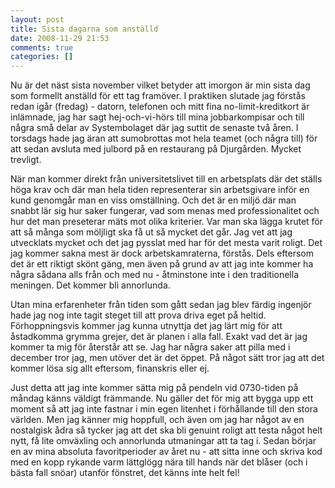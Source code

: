 ```yaml
---
layout: post
title: Sista dagarna som anställd
date: 2008-11-29 21:53
comments: true
categories: []
---
```

Nu är det näst sista november vilket betyder att imorgon är min sista dag som formellt anställd för ett tag framöver. I praktiken slutade jag förstås redan igår (fredag) - datorn, telefonen och mitt fina no-limit-kreditkort är inlämnade, jag har sagt hej-och-vi-hörs till mina jobbarkompisar och till några små delar av Systembolaget där jag suttit de senaste två åren. I torsdags hade jag äran att sumobrottas mot hela teamet (och några till) för att sedan avsluta med julbord på en restaurang på Djurgården. Mycket trevligt.

När man kommer direkt från universitetslivet till en arbetsplats där det ställs höga krav och där man hela tiden representerar sin arbetsgivare inför en kund genomgår man en viss omställning. Och det är en miljö där man snabbt lär sig hur saker fungerar, vad som menas med professionalitet och hur det man preseterar mäts mot olika kriterier. Var man ska lägga krutet för att så många som möljligt ska få ut så mycket det går. Jag vet att jag utvecklats mycket och det jag pysslat med har för det mesta varit roligt. Det jag kommer sakna mest är dock arbetskamraterna, förstås. Dels eftersom det är ett riktigt skönt gäng, men även på grund av att jag inte kommer ha några sådana alls från och med nu - åtminstone inte i den traditionella meningen. Det kommer bli annorlunda.

Utan mina erfarenheter från tiden som gått sedan jag blev färdig ingenjör hade jag nog inte tagit steget till att prova driva eget på heltid. Förhoppningsvis kommer jag kunna utnyttja det jag lärt mig för att åstadkomma grymma grejer, det är planen i alla fall. Exakt vad det är jag kommer ta mig för återstår att se. Jag har några saker att pilla med i december tror jag, men utöver det är det öppet. På något sätt tror jag att det kommer lösa sig allt eftersom, finanskris eller ej.

Just detta att jag inte kommer sätta mig på pendeln vid 0730-tiden på måndag känns väldigt främmande. Nu gäller det för mig att bygga upp ett moment så att jag inte fastnar i min egen litenhet i förhållande till den stora världen. Men jag känner mig hoppfull, och även om jag har något av en nostalgisk ådra så tycker jag att det ska bli genuint roligt att testa något helt nytt, få lite omväxling och annorlunda utmaningar att ta tag i. Sedan börjar en av mina absoluta favoritperioder av året nu - att sitta inne och skriva kod med en kopp rykande varm lättglögg nära till hands när det blåser (och i bästa fall snöar) utanför fönstret, det känns inte helt fel!
